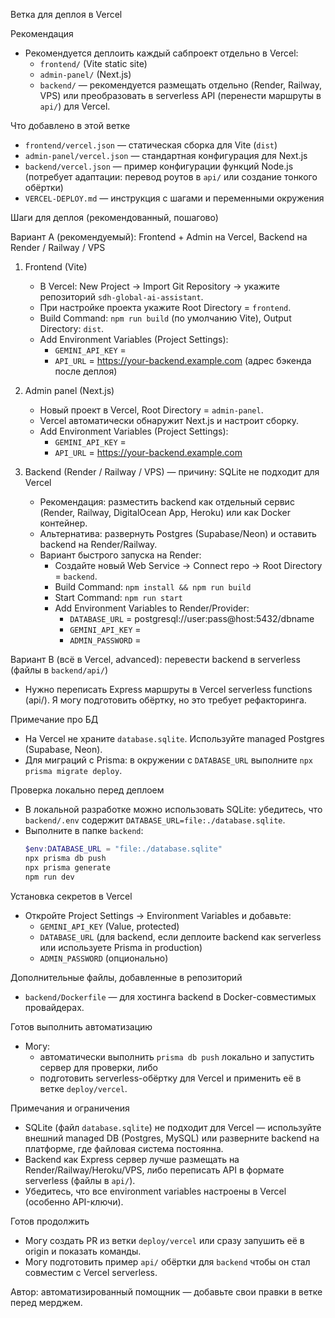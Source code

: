Ветка для деплоя в Vercel

Рекомендация
- Рекомендуется деплоить каждый сабпроект отдельно в Vercel:
  - `frontend/` (Vite static site)
  - `admin-panel/` (Next.js)
  - `backend/` — рекомендуется размещать отдельно (Render, Railway, VPS) или преобразовать в serverless API (перенести маршруты в `api/`) для Vercel.

Что добавлено в этой ветке
- `frontend/vercel.json` — статическая сборка для Vite (`dist`)
- `admin-panel/vercel.json` — стандартная конфигурация для Next.js
- `backend/vercel.json` — пример конфигурации функций Node.js (потребует адаптации: перевод роутов в `api/` или создание тонкого обёртки)
- `VERCEL-DEPLOY.md` — инструкция с шагами и переменными окружения

Шаги для деплоя (рекомендованный, пошагово)

Вариант A (рекомендуемый): Frontend + Admin на Vercel, Backend на Render / Railway / VPS

1) Frontend (Vite)
   - В Vercel: New Project → Import Git Repository → укажите репозиторий `sdh-global-ai-assistant`.
   - При настройке проекта укажите Root Directory = `frontend`.
   - Build Command: `npm run build` (по умолчанию Vite), Output Directory: `dist`.
   - Add Environment Variables (Project Settings):
      - `GEMINI_API_KEY` = <your-key>
      - `API_URL` = https://your-backend.example.com (адрес бэкенда после деплоя)

2) Admin panel (Next.js)
   - Новый проект в Vercel, Root Directory = `admin-panel`.
   - Vercel автоматически обнаружит Next.js и настроит сборку.
   - Add Environment Variables (Project Settings):
      - `GEMINI_API_KEY` = <your-key>
      - `API_URL` = https://your-backend.example.com

3) Backend (Render / Railway / VPS) — причину: SQLite не подходит для Vercel
   - Рекомендация: разместить backend как отдельный сервис (Render, Railway, DigitalOcean App, Heroku) или как Docker контейнер.
   - Альтернатива: развернуть Postgres (Supabase/Neon) и оставить backend на Render/Railway.
   - Вариант быстрого запуска на Render:
      - Создайте новый Web Service → Connect repo → Root Directory = `backend`.
      - Build Command: `npm install && npm run build`
      - Start Command: `npm run start`
      - Add Environment Variables to Render/Provider:
         - `DATABASE_URL` = postgresql://user:pass@host:5432/dbname
         - `GEMINI_API_KEY` = <your-key>
         - `ADMIN_PASSWORD` = <initial-admin-password>

Вариант B (всё в Vercel, advanced): перевести backend в serverless (файлы в `backend/api/`)
   - Нужно переписать Express маршруты в Vercel serverless functions (api/). Я могу подготовить обёртку, но это требует рефакторинга.

Примечание про БД
   - На Vercel не храните `database.sqlite`. Используйте managed Postgres (Supabase, Neon).
   - Для миграций с Prisma: в окружении с `DATABASE_URL` выполните `npx prisma migrate deploy`.

Проверка локально перед деплоем
   - В локальной разработке можно использовать SQLite: убедитесь, что `backend/.env` содержит `DATABASE_URL=file:./database.sqlite`.
   - Выполните в папке `backend`:
      ```powershell
      $env:DATABASE_URL = "file:./database.sqlite"
      npx prisma db push
      npx prisma generate
      npm run dev
      ```

Установка секретов в Vercel
   - Откройте Project Settings → Environment Variables и добавьте:
      - `GEMINI_API_KEY` (Value, protected)
      - `DATABASE_URL` (для backend, если деплоите backend как serverless или используете Prisma in production)
      - `ADMIN_PASSWORD` (опционально)

Дополнительные файлы, добавленные в репозиторий
   - `backend/Dockerfile` — для хостинга backend в Docker-совместимых провайдерах.

Готов выполнить автоматизацию
   - Могу:
      - автоматически выполнить `prisma db push` локально и запустить сервер для проверки, либо
      - подготовить serverless-обёртку для Vercel и применить её в ветке `deploy/vercel`.


Примечания и ограничения
- SQLite (файл `database.sqlite`) не подходит для Vercel — используйте внешний managed DB (Postgres, MySQL) или разверните backend на платформе, где файловая система постоянна.
- Backend как Express сервер лучше размещать на Render/Railway/Heroku/VPS, либо переписать API в формате serverless (файлы в `api/`).
- Убедитесь, что все environment variables настроены в Vercel (особенно API-ключи).

Готов продолжить
- Могу создать PR из ветки `deploy/vercel` или сразу запушить её в origin и показать команды.
- Могу подготовить пример `api/` обёртки для `backend` чтобы он стал совместим с Vercel serverless.

Автор: автоматизированный помощник — добавьте свои правки в ветке перед мерджем.
